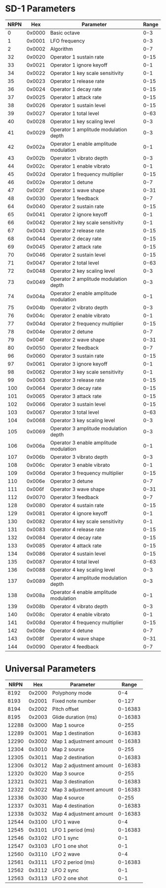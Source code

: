 # SD-1 Parameters

| NRPN | Hex    | Parameter                              | Range |
| ---- | ------ | -------------------------------------- | ----- |
| 0    | 0x0000 | Basic octave                           | 0-3   |
| 1    | 0x0001 | LFO frequency                          | 0-3   |
| 2    | 0x0002 | Algorithm                              | 0-7   |
| 32   | 0x0020 | Operator 1 sustain rate                | 0-15  |
| 33   | 0x0021 | Operator 1 ignore keyoff               | 0-1   |
| 34   | 0x0022 | Operator 1 key scale sensitivity       | 0-1   |
| 35   | 0x0023 | Operator 1 release rate                | 0-15  |
| 36   | 0x0024 | Operator 1 decay rate                  | 0-15  |
| 37   | 0x0025 | Operator 1 attack rate                 | 0-15  |
| 38   | 0x0026 | Operator 1 sustain level               | 0-15  |
| 39   | 0x0027 | Operator 1 total level                 | 0-63  |
| 40   | 0x0028 | Operator 1 key scaling level           | 0-3   |
| 41   | 0x0029 | Operator 1 amplitude modulation depth  | 0-3   |
| 42   | 0x002a | Operator 1 enable amplitude modulation | 0-1   |
| 43   | 0x002b | Operator 1 vibrato depth               | 0-3   |
| 44   | 0x002c | Operator 1 enable vibrato              | 0-1   |
| 45   | 0x002d | Operator 1 frequency multiplier        | 0-15  |
| 46   | 0x002e | Operator 1 detune                      | 0-7   |
| 47   | 0x002f | Operator 1 wave shape                  | 0-31  |
| 48   | 0x0030 | Operator 1 feedback                    | 0-7   |
| 64   | 0x0040 | Operator 2 sustain rate                | 0-15  |
| 65   | 0x0041 | Operator 2 ignore keyoff               | 0-1   |
| 66   | 0x0042 | Operator 2 key scale sensitivity       | 0-1   |
| 67   | 0x0043 | Operator 2 release rate                | 0-15  |
| 68   | 0x0044 | Operator 2 decay rate                  | 0-15  |
| 69   | 0x0045 | Operator 2 attack rate                 | 0-15  |
| 70   | 0x0046 | Operator 2 sustain level               | 0-15  |
| 71   | 0x0047 | Operator 2 total level                 | 0-63  |
| 72   | 0x0048 | Operator 2 key scaling level           | 0-3   |
| 73   | 0x0049 | Operator 2 amplitude modulation depth  | 0-3   |
| 74   | 0x004a | Operator 2 enable amplitude modulation | 0-1   |
| 75   | 0x004b | Operator 2 vibrato depth               | 0-3   |
| 76   | 0x004c | Operator 2 enable vibrato              | 0-1   |
| 77   | 0x004d | Operator 2 frequency multiplier        | 0-15  |
| 78   | 0x004e | Operator 2 detune                      | 0-7   |
| 79   | 0x004f | Operator 2 wave shape                  | 0-31  |
| 80   | 0x0050 | Operator 2 feedback                    | 0-7   |
| 96   | 0x0060 | Operator 3 sustain rate                | 0-15  |
| 97   | 0x0061 | Operator 3 ignore keyoff               | 0-1   |
| 98   | 0x0062 | Operator 3 key scale sensitivity       | 0-1   |
| 99   | 0x0063 | Operator 3 release rate                | 0-15  |
| 100  | 0x0064 | Operator 3 decay rate                  | 0-15  |
| 101  | 0x0065 | Operator 3 attack rate                 | 0-15  |
| 102  | 0x0066 | Operator 3 sustain level               | 0-15  |
| 103  | 0x0067 | Operator 3 total level                 | 0-63  |
| 104  | 0x0068 | Operator 3 key scaling level           | 0-3   |
| 105  | 0x0069 | Operator 3 amplitude modulation depth  | 0-3   |
| 106  | 0x006a | Operator 3 enable amplitude modulation | 0-1   |
| 107  | 0x006b | Operator 3 vibrato depth               | 0-3   |
| 108  | 0x006c | Operator 3 enable vibrato              | 0-1   |
| 109  | 0x006d | Operator 3 frequency multiplier        | 0-15  |
| 110  | 0x006e | Operator 3 detune                      | 0-7   |
| 111  | 0x006f | Operator 3 wave shape                  | 0-31  |
| 112  | 0x0070 | Operator 3 feedback                    | 0-7   |
| 128  | 0x0080 | Operator 4 sustain rate                | 0-15  |
| 129  | 0x0081 | Operator 4 ignore keyoff               | 0-1   |
| 130  | 0x0082 | Operator 4 key scale sensitivity       | 0-1   |
| 131  | 0x0083 | Operator 4 release rate                | 0-15  |
| 132  | 0x0084 | Operator 4 decay rate                  | 0-15  |
| 133  | 0x0085 | Operator 4 attack rate                 | 0-15  |
| 134  | 0x0086 | Operator 4 sustain level               | 0-15  |
| 135  | 0x0087 | Operator 4 total level                 | 0-63  |
| 136  | 0x0088 | Operator 4 key scaling level           | 0-3   |
| 137  | 0x0089 | Operator 4 amplitude modulation depth  | 0-3   |
| 138  | 0x008a | Operator 4 enable amplitude modulation | 0-1   |
| 139  | 0x008b | Operator 4 vibrato depth               | 0-3   |
| 140  | 0x008c | Operator 4 enable vibrato              | 0-1   |
| 141  | 0x008d | Operator 4 frequency multiplier        | 0-15  |
| 142  | 0x008e | Operator 4 detune                      | 0-7   |
| 143  | 0x008f | Operator 4 wave shape                  | 0-31  |
| 144  | 0x0090 | Operator 4 feedback                    | 0-7   |

# Universal Parameters

| NRPN  | Hex    | Parameter               | Range   |
| ----- | ------ | ----------------------- | ------- |
| 8192  | 0x2000 | Polyphony mode          | 0-4     |
| 8193  | 0x2001 | Fixed note number       | 0-127   |
| 8194  | 0x2002 | Pitch offset            | 0-16383 |
| 8195  | 0x2003 | Glide duration (ms)     | 0-16383 |
| 12288 | 0x3000 | Map 1 source            | 0-255   |
| 12289 | 0x3001 | Map 1 destination       | 0-16383 |
| 12290 | 0x3002 | Map 1 adjustment amount | 0-16383 |
| 12304 | 0x3010 | Map 2 source            | 0-255   |
| 12305 | 0x3011 | Map 2 destination       | 0-16383 |
| 12306 | 0x3012 | Map 2 adjustment amount | 0-16383 |
| 12320 | 0x3020 | Map 3 source            | 0-255   |
| 12321 | 0x3021 | Map 3 destination       | 0-16383 |
| 12322 | 0x3022 | Map 3 adjustment amount | 0-16383 |
| 12336 | 0x3030 | Map 4 source            | 0-255   |
| 12337 | 0x3031 | Map 4 destination       | 0-16383 |
| 12338 | 0x3032 | Map 4 adjustment amount | 0-16383 |
| 12544 | 0x3100 | LFO 1 wave              | 0-4     |
| 12545 | 0x3101 | LFO 1 period (ms)       | 0-16383 |
| 12546 | 0x3102 | LFO 1 sync              | 0-1     |
| 12547 | 0x3103 | LFO 1 one shot          | 0-1     |
| 12560 | 0x3110 | LFO 2 wave              | 0-4     |
| 12561 | 0x3111 | LFO 2 period (ms)       | 0-16383 |
| 12562 | 0x3112 | LFO 2 sync              | 0-1     |
| 12563 | 0x3113 | LFO 2 one shot          | 0-1     |
